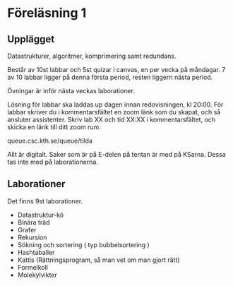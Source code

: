 # Föreläsning 1

## Upplägget

Datastrukturer, algoritmer, komprimering samt redundans.

Består av 10st labbar och 5st quizar i canvas, en per vecka på måndagar. 
7 av 10 labbar ligger på denna första period, resten liggern nästa period.  

Övningar är inför nästa veckas laborationer.

Lösning för labbar ska laddas up dagen innan redovisningen, kl 20:00.
För labbar skriver du i kommentarsfältet en zoom länk som du skapat, och så ansluter assistenter. Skriv lab XX och tid XX:XX i kommentarsfältet, och skicka en länk till ditt zoom rum.

queue.csc.kth.se/queue/tilda

Allt är digitalt. 
Saker som är på E-delen på tentan är med på KSarna. Dessa tas inte med på laborationerna. 

## Laborationer

Det finns 9st laborationer. 

* Datastruktur-kö
* Binära träd
* Grafer
* Rekursion
* Sökning och sortering ( typ bubbelsortering )
* Hashtaballer
* Kattis (Rättningsprogram, så man vet om man gjort rätt)
* Formelkoll
* Molekylvikter



